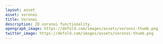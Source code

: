 ```yaml
---
layout: asset
asset: voronoi
title: Voronoi
description: 2D voronoi functionality.
opengraph_image: https://defold.com/images/assets/voronoi-thumb.png
twitter_image: https://defold.com/images/assets/voronoi-thumb.png
---
```

